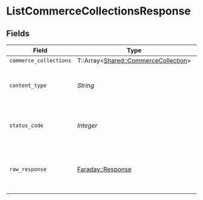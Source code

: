 # ListCommerceCollectionsResponse


## Fields

| Field                                                                             | Type                                                                              | Required                                                                          | Description                                                                       |
| --------------------------------------------------------------------------------- | --------------------------------------------------------------------------------- | --------------------------------------------------------------------------------- | --------------------------------------------------------------------------------- |
| `commerce_collections`                                                            | T::Array<[Shared::CommerceCollection](../../models/shared/commercecollection.md)> | :heavy_minus_sign:                                                                | Successful                                                                        |
| `content_type`                                                                    | *String*                                                                          | :heavy_check_mark:                                                                | HTTP response content type for this operation                                     |
| `status_code`                                                                     | *Integer*                                                                         | :heavy_check_mark:                                                                | HTTP response status code for this operation                                      |
| `raw_response`                                                                    | [Faraday::Response](https://www.rubydoc.info/gems/faraday/Faraday/Response)       | :heavy_check_mark:                                                                | Raw HTTP response; suitable for custom response parsing                           |